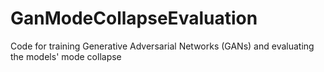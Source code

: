 # GanModeCollapseEvaluation
Code for training Generative Adversarial Networks (GANs) and evaluating the models' mode collapse 
